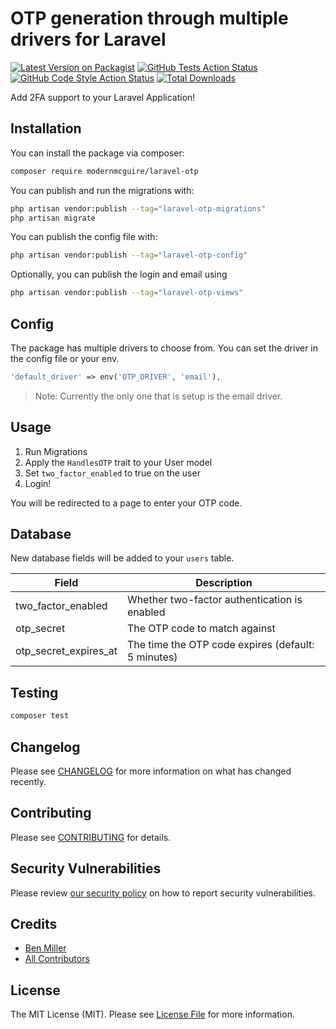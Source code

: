 # OTP generation through multiple drivers for Laravel

[![Latest Version on Packagist](https://img.shields.io/packagist/v/modernmcguire/laravel-otp.svg?style=flat-square)](https://packagist.org/packages/modernmcguire/laravel-otp)
[![GitHub Tests Action Status](https://img.shields.io/github/actions/workflow/status/modernmcguire/laravel-otp/run-tests.yml?branch=main&label=tests&style=flat-square)](https://github.com/modernmcguire/laravel-otp/actions?query=workflow%3Arun-tests+branch%3Amain)
[![GitHub Code Style Action Status](https://img.shields.io/github/actions/workflow/status/modernmcguire/laravel-otp/fix-php-code-style-issues.yml?branch=main&label=code%20style&style=flat-square)](https://github.com/modernmcguire/laravel-otp/actions?query=workflow%3A"Fix+PHP+code+style+issues"+branch%3Amain)
[![Total Downloads](https://img.shields.io/packagist/dt/modernmcguire/laravel-otp.svg?style=flat-square)](https://packagist.org/packages/modernmcguire/laravel-otp)

Add 2FA support to your Laravel Application!

## Installation

You can install the package via composer:

```bash
composer require modernmcguire/laravel-otp
```

You can publish and run the migrations with:

```bash
php artisan vendor:publish --tag="laravel-otp-migrations"
php artisan migrate
```

You can publish the config file with:

```bash
php artisan vendor:publish --tag="laravel-otp-config"
```

Optionally, you can publish the login and email using

```bash
php artisan vendor:publish --tag="laravel-otp-views"
```

## Config

The package has multiple drivers to choose from. You can set the driver in the config file or your env.

```php
'default_driver' => env('OTP_DRIVER', 'email'),
```

> Note: Currently the only one that is setup is the email driver.

## Usage

1. Run Migrations
2. Apply the `HandlesOTP` trait to your User model
3. Set `two_factor_enabled` to true on the user
4. Login!

You will be redirected to a page to enter your OTP code.

## Database

New database fields will be added to your `users` table.


| Field                 | Description                            |
|-----------------------|----------------------------------------|
| two_factor_enabled    | Whether two-factor authentication is enabled |
| otp_secret            | The OTP code to match against           |
| otp_secret_expires_at | The time the OTP code expires (default: 5 minutes) |


## Testing

```bash
composer test
```

## Changelog

Please see [CHANGELOG](CHANGELOG.md) for more information on what has changed recently.

## Contributing

Please see [CONTRIBUTING](CONTRIBUTING.md) for details.

## Security Vulnerabilities

Please review [our security policy](../../security/policy) on how to report security vulnerabilities.

## Credits

- [Ben Miller](https://github.com/modernben)
- [All Contributors](../../contributors)

## License

The MIT License (MIT). Please see [License File](LICENSE.md) for more information.

